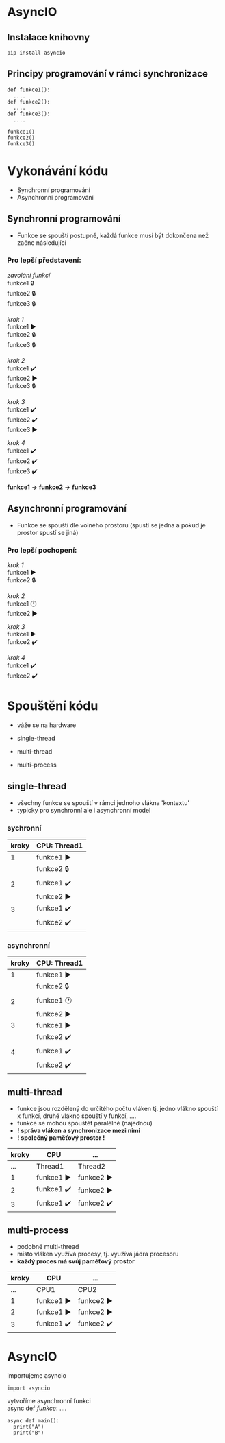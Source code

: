 # AsyncIO 


## Instalace knihovny
```
pip install asyncio
```
## Principy programování v rámci synchronizace
```
def funkce1():
  ....
def funkce2():
  ....
def funkce3():
  ....
```
```
funkce1()
funkce2()
funkce3()
```
# Vykonávání kódu
+ Synchronní programování
+ Asynchronní programování

## Synchronní programování
+ Funkce se spouští postupně, každá funkce musí být dokončena než začne následující
### Pro lepší představení:
*zavolání funkcí*  
funkce1 🔒  
funkce2 🔒  
funkce3 🔒  

*krok 1*  
funkce1 ▶️  
funkce2 🔒  
funkce3 🔒  

*krok 2*  
funkce1 ✔️  
funkce2 ▶️  
funkce3 🔒  

*krok 3*  
funkce1 ✔️  
funkce2 ✔️  
funkce3 ▶️  

*krok 4*  
funkce1 ✔️  
funkce2 ✔️  
funkce3 ✔️  

**funkce1** **->** **funkce2** **->** **funkce3**

## Asynchronní programování
+ Funkce se spouští dle volného prostoru (spustí se jedna a pokud je prostor spustí se jiná)
### Pro lepší pochopení:

*krok 1*  
funkce1 ▶️  
funkce2 🔒  

*krok 2*  
funkce1 🕐  
funkce2 ▶️  

*krok 3*  
funkce1 ▶️  
funkce2 ✔️ 

*krok 4*  
funkce1 ✔️  
funkce2 ✔️ 

# Spouštění kódu
+ váže se na hardware

+ single-thread
+ multi-thread
+ multi-process

## single-thread
+ všechny funkce se spouští v rámci jednoho vlákna 'kontextu'
+ typicky pro synchronní ale i asynchronní model

### sychronní
| kroky | CPU: Thread1       |
|------------|------------|
| 1 | funkce1 ▶️ |
|  | funkce2 🔒 |
| 2 | funkce1 ✔️ |
|  | funkce2 ▶️ |
| 3 | funkce1 ✔️ |
|  | funkce2 ✔️ |

### asynchronní
| kroky | CPU: Thread1       |
|------------|------------|
| 1 | funkce1 ▶️ |
|  | funkce2 🔒 |
| 2 | funkce1 🕐 |
|  | funkce2 ▶️ |
| 3 | funkce1 ▶️ |
|  | funkce2 ✔️ |
| 4 | funkce1 ✔️ |
|  | funkce2 ✔️ |

## multi-thread
+ funkce jsou rozdělený do určitého počtu vláken tj. jedno vlákno spouští x funkcí, druhé vlákno spouští y funkcí, ....
+ funkce se mohou spouštět paralélně (najednou)  
+ **! správa vláken a synchronizace mezi nimi**
+ **! společný paměťový prostor !**

| kroky | CPU       | ...       |
|------------|------------|------------|
| ... | Thread1       | Thread2       |
| 1 | funkce1 ▶️ | funkce2 ▶️ |
| 2 | funkce1 ✔️ | funkce2 ▶️ |
| 3 | funkce1 ✔️ | funkce2 ✔️ |

## multi-process
+ podobné multi-thread
+ místo vláken využívá procesy, tj. využívá jádra procesoru  
+ **každý proces má svůj paměťový prostor**

| kroky | CPU       | ...       |
|------------|------------|------------|
| ... | CPU1       | CPU2       |
| 1 | funkce1 ▶️ | funkce2 ▶️ |
| 2 | funkce1 ▶️ | funkce2 ▶️ |
| 3 | funkce1 ✔️ | funkce2 ✔️ |

# AsyncIO
importujeme asyncio
```
import asyncio
```
vytvoříme asynchronní funkci  
async def *funkce*:
  ....
```
async def main():
  print("A")
  print("B")
```

